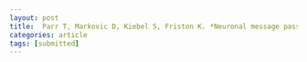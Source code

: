 ```yaml
---
layout: post
title:  Parr T, Markovic D, Kiebel S, Friston K. *Neuronal message passing&#58; Mean-field, Bethe, and Marginal approximations*. Scientific Reports (under revision).
categories: article
tags: [submitted]
---
```



